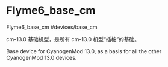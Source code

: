 # Flyme6_base_cm
Flyme6_base_cm
#devices/base_cm

cm-13.0 基础机型，是所有 cm-13.0 机型“插桩”的基础。

Base device for CyanogenMod 13.0, as a basis for all the other CyanogenMod 13.0 devices.

